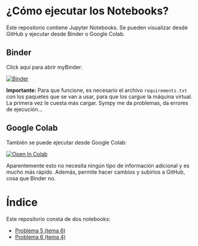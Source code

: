 # ¿Cómo ejecutar los Notebooks?

Este repositorio contiene Jupyter Notebooks. Se pueden visualizar desde GitHub y ejecutar desde Binder o Google Colab. 

## Binder

Click aquí para abrir myBinder: 

[![Binder](https://mybinder.org/badge_logo.svg)](https://mybinder.org/v2/gh/navasmontilla/jupyter-rmat/master?filepath=indice.ipynb)

**Importante:** Para que funcione, es necesario el archivo ```requirements.txt``` con los paquetes que se van a usar, para que los cargue la máquina virtual. La primera vez le cuesta más cargar. Sympy me da problemas, da errores de ejecución...

## Google Colab
También se puede ejecutar desde Google Colab:

[![Open In Colab](https://colab.research.google.com/assets/colab-badge.svg)](https://colab.research.google.com/github/navasmontilla/jupyter-rmat/blob/master/indice.ipynb)

Aparentemente esto no necesita ningún tipo de información adicional y es mucho más rápido. Además, permite hacer cambios y subirlos a GitHub, cosa que Binder no.

# Índice

Este repositorio consta de dos notebooks:
- [Problema 5 (tema 6)](notebooks/P5.ipynb) 
- [Problema 6 (tema 4)](notebooks/P6.ipynb) 


